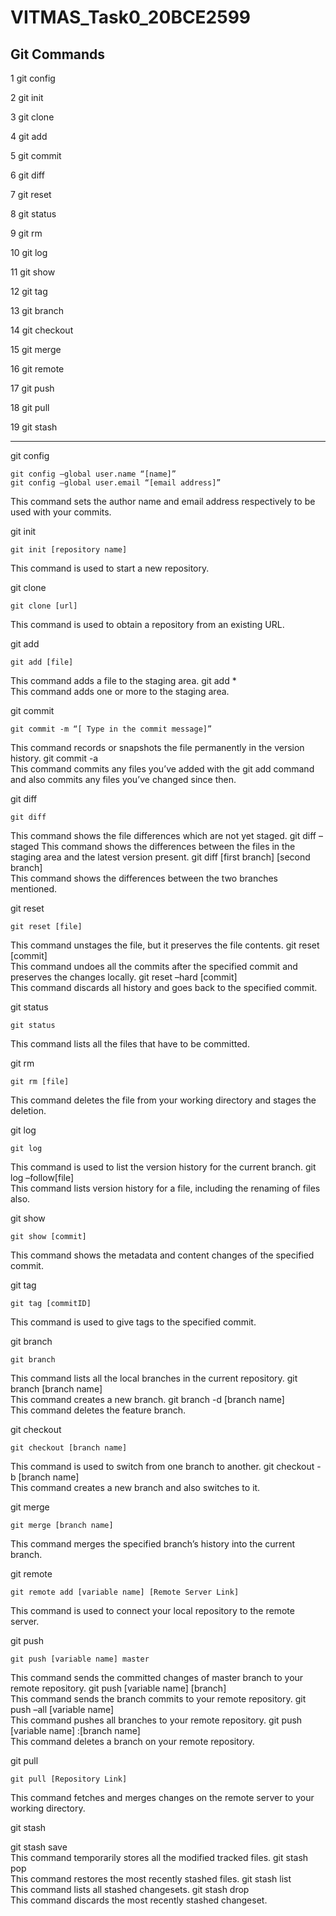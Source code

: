 # VITMAS_Task0_20BCE2599


## Git Commands

1 git config

2 git init

3 git clone

4 git add

5 git commit

6 git diff

7 git reset

8 git status

9 git rm

10 git log

11 git show

12 git tag

13 git branch

14 git checkout

15 git merge

16 git remote

17 git push

18 git pull

19 git stash

------------------------------------------------------------------------------------------------------------------------------------------------



git config

	git config –global user.name “[name]”  
	git config –global user.email “[email address]”  
This command sets the author name and email address respectively to be used with your commits.


git init

	git init [repository name]
This command is used to start a new repository.


git clone

	git clone [url]  
This command is used to obtain a repository from an existing URL.


git add

	git add [file]  
This command adds a file to the staging area.
	git add *  
This command adds one or more to the staging area.


git commit

	git commit -m “[ Type in the commit message]”  
This command records or snapshots the file permanently in the version history.
	git commit -a  
This command commits any files you’ve added with the git add command and also commits any files you’ve changed since then.


git diff

	git diff  
This command shows the file differences which are not yet staged.
	git diff –staged 
This command shows the differences between the files in the staging area and the latest version present.
	git diff [first branch] [second branch]  
This command shows the differences between the two branches mentioned.


git reset

	git reset [file]  
This command unstages the file, but it preserves the file contents.
	git reset [commit]  
This command undoes all the commits after the specified commit and preserves the changes locally.
	git reset –hard [commit]  
This command discards all history and goes back to the specified commit.


git status

	git status  
This command lists all the files that have to be committed.


git rm

	git rm [file]  
This command deletes the file from your working directory and stages the deletion.


git log

	git log  
This command is used to list the version history for the current branch.
	git log –follow[file]  
This command lists version history for a file, including the renaming of files also.


git show

	git show [commit]  
This command shows the metadata and content changes of the specified commit.


git tag

	git tag [commitID]  
This command is used to give tags to the specified commit.


git branch

	git branch  
This command lists all the local branches in the current repository.
	git branch [branch name]  
This command creates a new branch.
	git branch -d [branch name]  
This command deletes the feature branch.


git checkout

	git checkout [branch name]  
This command is used to switch from one branch to another.
	git checkout -b [branch name]  
This command creates a new branch and also switches to it.


git merge

	git merge [branch name]  
This command merges the specified branch’s history into the current branch.


git remote

	git remote add [variable name] [Remote Server Link]  
This command is used to connect your local repository to the remote server.


git push

	git push [variable name] master  
This command sends the committed changes of master branch to your remote repository.
	git push [variable name] [branch]  
This command sends the branch commits to your remote repository.
	git push –all [variable name]  
This command pushes all branches to your remote repository.
	git push [variable name] :[branch name]  
This command deletes a branch on your remote repository.


git pull

	git pull [Repository Link]  
This command fetches and merges changes on the remote server to your working directory.


git stash

  git stash save  
This command temporarily stores all the modified tracked files.
	git stash pop  
This command restores the most recently stashed files.
	git stash list  
This command lists all stashed changesets.
	git stash drop  
This command discards the most recently stashed changeset.




